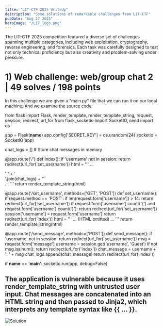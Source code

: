```yaml
---
title: "LIT-CTF 2025 WriteUp"
description: "Some solutions of remarkable challenges from LIT-CTF"
pubDate: "Aug 27 2025"
heroImage: "/LIT_logo.png"
---
```


The LIT-CTF 2025 competition featured a diverse set of challenges spanning multiple categories, including web exploitation, cryptography, reverse engineering, and forensics. Each task was carefully designed to test not only technical proficiency but also creativity and problem-solving under pressure.

# 1) Web challenge:     web/group chat 2 |  49 solves / 198 points

In this challenge we are given a "main.py" file that we can run it on our local machine. And we examine the source code:

from flask import Flask, render_template, render_template_string, request, session, redirect, url_for
from flask_socketio import SocketIO, send
import os

app = Flask(__name__)
app.config['SECRET_KEY'] = os.urandom(24)
socketio = SocketIO(app)

chat_logs = []  # Store chat messages in memory

@app.route('/')
def index():
    if 'username' not in session:
        return redirect(url_for('set_username'))
    html = '''
...
<div id="chat-box">''' + '<br>'.join(chat_logs) + '''
</div>
...
'''
    return render_template_string(html)

@app.route('/set_username', methods=['GET', 'POST'])
def set_username():
    if request.method == 'POST':
        if len(request.form['username']) > 14:
            return redirect(url_for('set_username'))
        if request.form['username'].count('{') and request.form['username'].count('}'):
            return redirect(url_for('set_username'))
        session['username'] = request.form['username']
        return redirect(url_for('index'))
    html = '''
... (HTML omitted) ...
'''
    return render_template_string(html)

@app.route('/send_message', methods=['POST'])
def send_message():
    if 'username' not in session:
        return redirect(url_for('set_username'))
    msg = request.form['message']
    username = session.get('username', 'Guest')
    if not msg.isalnum():
        return redirect(url_for('index'))
    chat_message = username + ': ' + msg
    chat_logs.append(chat_message)
    return redirect(url_for('index'))

if __name__ == '__main__':
    socketio.run(app, debug=False)




## The application is vulnerable because it uses render_template_string with untrusted user input. Chat messages are concatenated into an HTML string and then passed to Jinja2, which interprets any template syntax like {{ ... }}.

![Solution](/solutions/web_group2_sol.png)
